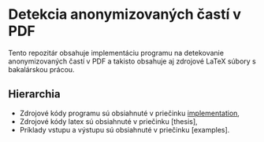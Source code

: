 # Detekcia anonymizovaných častí v PDF 

Tento repozitár obsahuje implementáciu programu na detekovanie anonymizovaných častí v PDF a takisto obsahuje aj zdrojové LaTeX súbory s bakalárskou prácou.

## Hierarchia
- Zdrojové kódy programu sú obsiahnuté v priečinku [implementation], 
- Zdrojové kódy latex sú obsiahnuté v priečinku [thesis],
- Príklady vstupu a výstupu sú obsiahnuté v priečinku [examples].

[implementation]: <implementation/>
